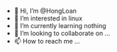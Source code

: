 - 👋 Hi, I’m @HongLoan
- 👀 I’m interested in linux
- 🌱 I’m currently learning nothing
- 💞️ I’m looking to collaborate on ...
- 📫 How to reach me ...

<!---
HongLo/HongLo is a ✨ special ✨ repository because its `README.md` (this file) appears on your GitHub profile.
You can click the Preview link to take a look at your changes.
--->
